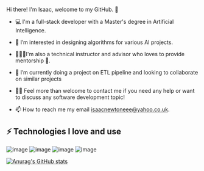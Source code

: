 Hi there! I'm Isaac, welcome to my GitHub. 🌱

- 💻 I'm a full-stack developer with a Master's degree in Artificial Intelligence.


- 👀 I’m interested in designing algorithms for various AI projects. 


- 👨🏼‍💻I'm also a technical instructor and advisor who loves to provide mentorship 🌱.


- 💞️ I’m currently doing a project on ETL pipeline and looking to collaborate on similar projects

- 👋💬 Feel more than welcome to contact me if you need any help or want to discuss any software development topic! 

- 📫 How to reach me my email isaacnewtoneee@yahoo.co.uk.



⚡ Technologies I love and use
----------------------------------------------------

![image](https://user-images.githubusercontent.com/53093640/217236491-18f342ae-4e18-455a-a7e7-8614e3ca2677.png)
![image](https://user-images.githubusercontent.com/53093640/217236524-3659b513-7a8e-4e47-84e3-3bd1c4a3dd2d.png)
![image](https://user-images.githubusercontent.com/53093640/217236578-78d66fbb-91f7-4772-b216-fbd03f26cf11.png)
![image](https://user-images.githubusercontent.com/53093640/217236611-a8f0de45-75ac-45f3-9882-3d416ebfef19.png)

[![Anurag's GitHub stats](https://github-readme-stats.vercel.app/api?username=isaacnewt)](https://github.com/anuraghazra/github-readme-stats)

<!---
isaacnewt/isaacnewt is a ✨ special ✨ repository because its `README.md` (this file) appears on your GitHub profile.
You can click the Preview link to take a look at your changes.
--->
